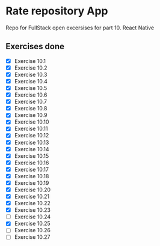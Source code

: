 # Rate repository App

Repo for FullStack open excersises for part 10. React Native

## Exercises done

- [x] Exercise 10.1
- [x] Exercise 10.2
- [x] Exercise 10.3
- [x] Exercise 10.4
- [x] Exercise 10.5
- [x] Exercise 10.6
- [x] Exercise 10.7
- [x] Exercise 10.8
- [x] Exercise 10.9
- [x] Exercise 10.10
- [x] Exercise 10.11
- [x] Exercise 10.12
- [x] Exercise 10.13
- [x] Exercise 10.14
- [x] Exercise 10.15
- [x] Exercise 10.16
- [x] Exercise 10.17
- [x] Exercise 10.18
- [x] Exercise 10.19
- [x] Exercise 10.20
- [x] Exercise 10.21
- [x] Exercise 10.22
- [x] Exercise 10.23
- [ ] Exercise 10.24
- [x] Exercise 10.25
- [ ] Exercise 10.26
- [ ] Exercise 10.27